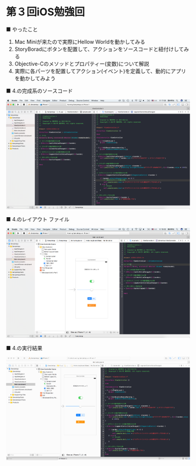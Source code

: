 # 第３回iOS勉強回

■ やったこと<br>
1. Mac Miniが来たので実際にHellow Worldを動かしてみる<br>
2. StoryBoradにボタンを配置して、アクションをソースコードと紐付けしてみる<br>
3. Objective-Cのメソッドとプロパティー(変数)について解説<br>
4. 実際に各パーツを配置してアクション(イベント)を定義して、動的にアプリを動かしてみよう<br>

■ 4.の完成系のソースコード

<img width="700" src="https://github.com/krsakai/StudyiOS/blob/chapter_3/chapter3/source_code.png?raw=true"/>

■ 4.のレイアウト ファイル

<img width="700" src="https://github.com/krsakai/StudyiOS/blob/chapter_3/chapter3/layout.png?raw=true"/>

■ 4.の実行結果

<img width="700" src="https://github.com/krsakai/StudyiOS/blob/chapter_3/chapter3/captuer_3.gif?raw=true"/>

